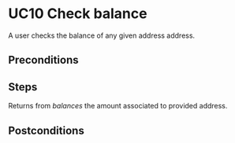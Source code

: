 # UC10 Check balance

A user checks the balance of any given address address.

## Preconditions

## Steps
Returns from <i>balances</i> the amount associated to provided address.

## Postconditions

